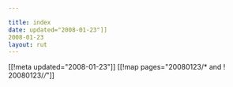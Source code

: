 ```yaml
---

title: index
date: updated="2008-01-23"]]
2008-01-23
layout: rut
---
```


[[!meta updated="2008-01-23"]]
[[!map pages="20080123/* and ! 20080123/*/*"]]
